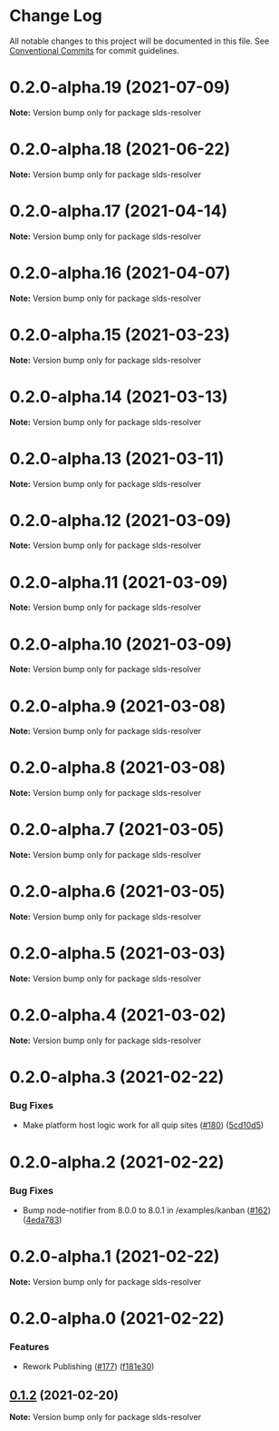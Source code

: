 # Change Log

All notable changes to this project will be documented in this file.
See [Conventional Commits](https://conventionalcommits.org) for commit guidelines.

# 0.2.0-alpha.19 (2021-07-09)

**Note:** Version bump only for package slds-resolver





# 0.2.0-alpha.18 (2021-06-22)

**Note:** Version bump only for package slds-resolver





# 0.2.0-alpha.17 (2021-04-14)

**Note:** Version bump only for package slds-resolver





# 0.2.0-alpha.16 (2021-04-07)

**Note:** Version bump only for package slds-resolver





# 0.2.0-alpha.15 (2021-03-23)

**Note:** Version bump only for package slds-resolver





# 0.2.0-alpha.14 (2021-03-13)

**Note:** Version bump only for package slds-resolver





# 0.2.0-alpha.13 (2021-03-11)

**Note:** Version bump only for package slds-resolver





# 0.2.0-alpha.12 (2021-03-09)

**Note:** Version bump only for package slds-resolver





# 0.2.0-alpha.11 (2021-03-09)

**Note:** Version bump only for package slds-resolver





# 0.2.0-alpha.10 (2021-03-09)

**Note:** Version bump only for package slds-resolver





# 0.2.0-alpha.9 (2021-03-08)

**Note:** Version bump only for package slds-resolver





# 0.2.0-alpha.8 (2021-03-08)

**Note:** Version bump only for package slds-resolver





# 0.2.0-alpha.7 (2021-03-05)

**Note:** Version bump only for package slds-resolver





# 0.2.0-alpha.6 (2021-03-05)

**Note:** Version bump only for package slds-resolver





# 0.2.0-alpha.5 (2021-03-03)

**Note:** Version bump only for package slds-resolver





# 0.2.0-alpha.4 (2021-03-02)

**Note:** Version bump only for package slds-resolver





# 0.2.0-alpha.3 (2021-02-22)


### Bug Fixes

* Make platform host logic work for all quip sites ([#180](https://github.com/quip/quip-apps/issues/180)) ([5cd10d5](https://github.com/quip/quip-apps/commit/5cd10d51f8d2f1bbd03564cfde5ca08f550d8b99))





# 0.2.0-alpha.2 (2021-02-22)


### Bug Fixes

* Bump node-notifier from 8.0.0 to 8.0.1 in /examples/kanban ([#162](https://github.com/quip/quip-apps/issues/162)) ([4eda783](https://github.com/quip/quip-apps/commit/4eda7834b05b1a48f5985905f456ac085ce307fb))





# 0.2.0-alpha.1 (2021-02-22)

**Note:** Version bump only for package slds-resolver





# 0.2.0-alpha.0 (2021-02-22)


### Features

* Rework Publishing ([#177](https://github.com/quip/quip-apps/issues/177)) ([f181e30](https://github.com/quip/quip-apps/commit/f181e30220993c33714edf9da28f9db8427e0852))





## [0.1.2](https://github.com/quip/quip-apps/compare/v0.1.2-alpha.32...v0.1.2) (2021-02-20)

**Note:** Version bump only for package slds-resolver
